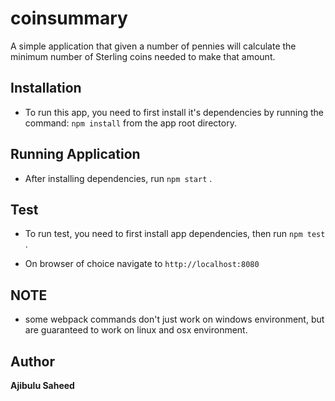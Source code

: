 # coinsummary
A simple application that given a number of pennies will calculate the minimum number of Sterling coins needed to make that amount.

## Installation

* To run this app, you need to first install it's dependencies by running the command: ``` npm install ```  from the app root directory.

## Running Application

* After installing dependencies, run ``` npm start ``` .

## Test

* To run test, you need to first install app dependencies, then run ``` npm test ``` .

* On browser of choice navigate to ``` http://localhost:8080 ```

## NOTE

* some webpack commands don't just work on windows environment, but are guaranteed to work on linux and osx environment.


## Author

**Ajibulu  Saheed**


